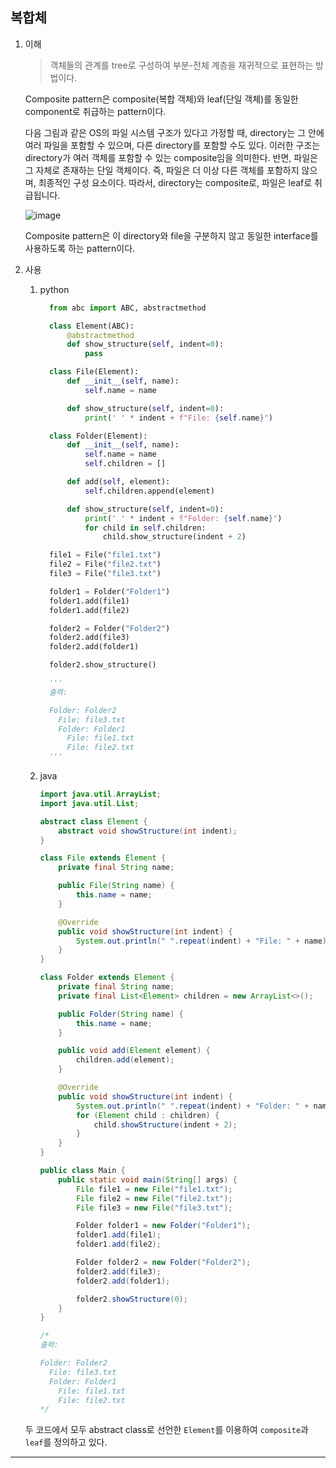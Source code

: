 ## 복합체

1. 이해

   > 객체들의 관계를 tree로 구성하여 부분-전체 계층을 재귀적으로 표현하는 방법이다.

   Composite pattern은 composite(복합 객체)와 leaf(단일 객체)를 동일한 component로 취급하는 pattern이다.

   다음 그림과 같은 OS의 파일 시스템 구조가 있다고 가정할 때, directory는 그 안에 여러 파일을 포함할 수 있으며, 다른 directory를 포함할 수도 있다. 이러한 구조는 directory가 여러 객체를 포함할 수 있는 composite임을 의미한다. 반면, 파일은 그 자체로 존재하는 단일 객체이다. 즉, 파일은 더 이상 다른 객체를 포함하지 않으며, 최종적인 구성 요소이다. 따라서, directory는 composite로, 파일은 leaf로 취급됩니다.

   ![image](https://github.com/user-attachments/assets/c72f21e8-768a-4052-8312-b8a595d1b36f)

   Composite pattern은 이 directory와 file을 구분하지 않고 동일한 interface를 사용하도록 하는 pattern이다.

2. 사용

   1. python

      ```python
        from abc import ABC, abstractmethod

        class Element(ABC):
            @abstractmethod
            def show_structure(self, indent=0):
                pass

        class File(Element):
            def __init__(self, name):
                self.name = name

            def show_structure(self, indent=0):
                print(' ' * indent + f"File: {self.name}")

        class Folder(Element):
            def __init__(self, name):
                self.name = name
                self.children = []

            def add(self, element):
                self.children.append(element)

            def show_structure(self, indent=0):
                print(' ' * indent + f"Folder: {self.name}")
                for child in self.children:
                    child.show_structure(indent + 2)

        file1 = File("file1.txt")
        file2 = File("file2.txt")
        file3 = File("file3.txt")

        folder1 = Folder("Folder1")
        folder1.add(file1)
        folder1.add(file2)

        folder2 = Folder("Folder2")
        folder2.add(file3)
        folder2.add(folder1)

        folder2.show_structure()

        '''
        출력:

        Folder: Folder2
          File: file3.txt
          Folder: Folder1
            File: file1.txt
            File: file2.txt
        '''
      ```

   2. java

      ```java
      import java.util.ArrayList;
      import java.util.List;

      abstract class Element {
          abstract void showStructure(int indent);
      }

      class File extends Element {
          private final String name;

          public File(String name) {
              this.name = name;
          }

          @Override
          public void showStructure(int indent) {
              System.out.println(" ".repeat(indent) + "File: " + name);
          }
      }

      class Folder extends Element {
          private final String name;
          private final List<Element> children = new ArrayList<>();

          public Folder(String name) {
              this.name = name;
          }

          public void add(Element element) {
              children.add(element);
          }

          @Override
          public void showStructure(int indent) {
              System.out.println(" ".repeat(indent) + "Folder: " + name);
              for (Element child : children) {
                  child.showStructure(indent + 2);
              }
          }
      }

      public class Main {
          public static void main(String[] args) {
              File file1 = new File("file1.txt");
              File file2 = new File("file2.txt");
              File file3 = new File("file3.txt");

              Folder folder1 = new Folder("Folder1");
              folder1.add(file1);
              folder1.add(file2);

              Folder folder2 = new Folder("Folder2");
              folder2.add(file3);
              folder2.add(folder1);

              folder2.showStructure(0);
          }
      }

      /*
      출력:

      Folder: Folder2
        File: file3.txt
        Folder: Folder1
          File: file1.txt
          File: file2.txt
      */
      ```

   두 코드에서 모두 abstract class로 선언한 `Element`를 이용하여 `composite`과 `leaf`를 정의하고 있다.

---
